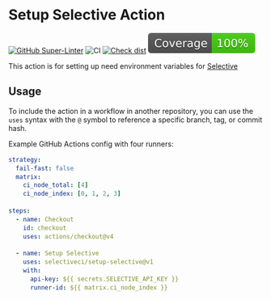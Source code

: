 # Setup Selective Action

[![GitHub Super-Linter](https://github.com/selectiveci/setup-selective/actions/workflows/linter.yml/badge.svg)](https://github.com/super-linter/super-linter)
![CI](https://github.com/selectiveci/setup-selective/actions/workflows/ci.yml/badge.svg)
[![Check dist](https://github.com/selectiveci/setup-selective/actions/workflows/check-dist.yml/badge.svg)](https://github.com/selectiveci/setup-selective/actions/workflows/check-dist.yml)
[![Coverage](./badges/coverage.svg)](./badges/coverage.svg)

This action is for setting up need environment variables for [Selective](https://selective.ci)

## Usage

To include the action in a workflow in another repository, you can use the
`uses` syntax with the `@` symbol to reference a specific branch, tag, or commit
hash.

Example GitHub Actions config with four runners:

```yaml
strategy:
  fail-fast: false
  matrix:
    ci_node_total: [4]
    ci_node_index: [0, 1, 2, 3]

steps:
  - name: Checkout
    id: checkout
    uses: actions/checkout@v4

  - name: Setup Selective
    uses: selectiveci/setup-selective@v1
    with:
      api-key: ${{ secrets.SELECTIVE_API_KEY }}
      runner-id: ${{ matrix.ci_node_index }}
```
